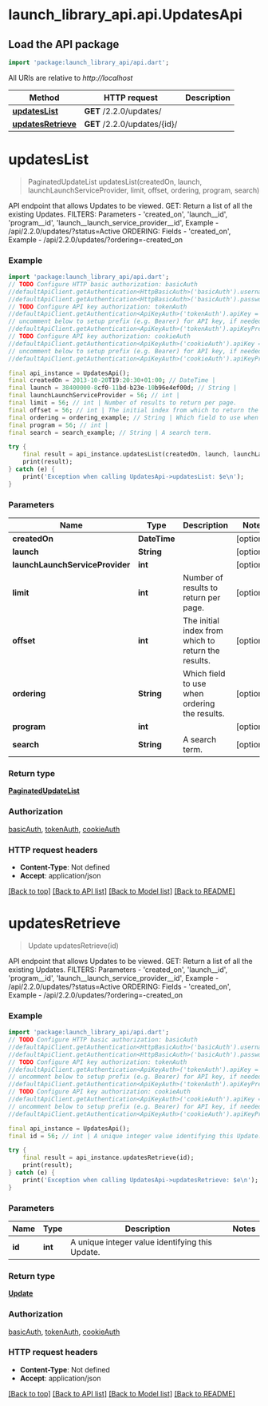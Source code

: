 # launch_library_api.api.UpdatesApi

## Load the API package
```dart
import 'package:launch_library_api/api.dart';
```

All URIs are relative to *http://localhost*

Method | HTTP request | Description
------------- | ------------- | -------------
[**updatesList**](UpdatesApi.md#updateslist) | **GET** /2.2.0/updates/ | 
[**updatesRetrieve**](UpdatesApi.md#updatesretrieve) | **GET** /2.2.0/updates/{id}/ | 


# **updatesList**
> PaginatedUpdateList updatesList(createdOn, launch, launchLaunchServiceProvider, limit, offset, ordering, program, search)



API endpoint that allows Updates to be viewed.  GET: Return a list of all the existing Updates.  FILTERS: Parameters - 'created_on', 'launch__id', 'program__id', 'launch__launch_service_provider__id', Example - /api/2.2.0/updates/?status=Active   ORDERING: Fields - 'created_on', Example - /api/2.2.0/updates/?ordering=-created_on

### Example
```dart
import 'package:launch_library_api/api.dart';
// TODO Configure HTTP basic authorization: basicAuth
//defaultApiClient.getAuthentication<HttpBasicAuth>('basicAuth').username = 'YOUR_USERNAME'
//defaultApiClient.getAuthentication<HttpBasicAuth>('basicAuth').password = 'YOUR_PASSWORD';
// TODO Configure API key authorization: tokenAuth
//defaultApiClient.getAuthentication<ApiKeyAuth>('tokenAuth').apiKey = 'YOUR_API_KEY';
// uncomment below to setup prefix (e.g. Bearer) for API key, if needed
//defaultApiClient.getAuthentication<ApiKeyAuth>('tokenAuth').apiKeyPrefix = 'Bearer';
// TODO Configure API key authorization: cookieAuth
//defaultApiClient.getAuthentication<ApiKeyAuth>('cookieAuth').apiKey = 'YOUR_API_KEY';
// uncomment below to setup prefix (e.g. Bearer) for API key, if needed
//defaultApiClient.getAuthentication<ApiKeyAuth>('cookieAuth').apiKeyPrefix = 'Bearer';

final api_instance = UpdatesApi();
final createdOn = 2013-10-20T19:20:30+01:00; // DateTime | 
final launch = 38400000-8cf0-11bd-b23e-10b96e4ef00d; // String | 
final launchLaunchServiceProvider = 56; // int | 
final limit = 56; // int | Number of results to return per page.
final offset = 56; // int | The initial index from which to return the results.
final ordering = ordering_example; // String | Which field to use when ordering the results.
final program = 56; // int | 
final search = search_example; // String | A search term.

try {
    final result = api_instance.updatesList(createdOn, launch, launchLaunchServiceProvider, limit, offset, ordering, program, search);
    print(result);
} catch (e) {
    print('Exception when calling UpdatesApi->updatesList: $e\n');
}
```

### Parameters

Name | Type | Description  | Notes
------------- | ------------- | ------------- | -------------
 **createdOn** | **DateTime**|  | [optional] 
 **launch** | **String**|  | [optional] 
 **launchLaunchServiceProvider** | **int**|  | [optional] 
 **limit** | **int**| Number of results to return per page. | [optional] 
 **offset** | **int**| The initial index from which to return the results. | [optional] 
 **ordering** | **String**| Which field to use when ordering the results. | [optional] 
 **program** | **int**|  | [optional] 
 **search** | **String**| A search term. | [optional] 

### Return type

[**PaginatedUpdateList**](PaginatedUpdateList.md)

### Authorization

[basicAuth](../README.md#basicAuth), [tokenAuth](../README.md#tokenAuth), [cookieAuth](../README.md#cookieAuth)

### HTTP request headers

 - **Content-Type**: Not defined
 - **Accept**: application/json

[[Back to top]](#) [[Back to API list]](../README.md#documentation-for-api-endpoints) [[Back to Model list]](../README.md#documentation-for-models) [[Back to README]](../README.md)

# **updatesRetrieve**
> Update updatesRetrieve(id)



API endpoint that allows Updates to be viewed.  GET: Return a list of all the existing Updates.  FILTERS: Parameters - 'created_on', 'launch__id', 'program__id', 'launch__launch_service_provider__id', Example - /api/2.2.0/updates/?status=Active   ORDERING: Fields - 'created_on', Example - /api/2.2.0/updates/?ordering=-created_on

### Example
```dart
import 'package:launch_library_api/api.dart';
// TODO Configure HTTP basic authorization: basicAuth
//defaultApiClient.getAuthentication<HttpBasicAuth>('basicAuth').username = 'YOUR_USERNAME'
//defaultApiClient.getAuthentication<HttpBasicAuth>('basicAuth').password = 'YOUR_PASSWORD';
// TODO Configure API key authorization: tokenAuth
//defaultApiClient.getAuthentication<ApiKeyAuth>('tokenAuth').apiKey = 'YOUR_API_KEY';
// uncomment below to setup prefix (e.g. Bearer) for API key, if needed
//defaultApiClient.getAuthentication<ApiKeyAuth>('tokenAuth').apiKeyPrefix = 'Bearer';
// TODO Configure API key authorization: cookieAuth
//defaultApiClient.getAuthentication<ApiKeyAuth>('cookieAuth').apiKey = 'YOUR_API_KEY';
// uncomment below to setup prefix (e.g. Bearer) for API key, if needed
//defaultApiClient.getAuthentication<ApiKeyAuth>('cookieAuth').apiKeyPrefix = 'Bearer';

final api_instance = UpdatesApi();
final id = 56; // int | A unique integer value identifying this Update.

try {
    final result = api_instance.updatesRetrieve(id);
    print(result);
} catch (e) {
    print('Exception when calling UpdatesApi->updatesRetrieve: $e\n');
}
```

### Parameters

Name | Type | Description  | Notes
------------- | ------------- | ------------- | -------------
 **id** | **int**| A unique integer value identifying this Update. | 

### Return type

[**Update**](Update.md)

### Authorization

[basicAuth](../README.md#basicAuth), [tokenAuth](../README.md#tokenAuth), [cookieAuth](../README.md#cookieAuth)

### HTTP request headers

 - **Content-Type**: Not defined
 - **Accept**: application/json

[[Back to top]](#) [[Back to API list]](../README.md#documentation-for-api-endpoints) [[Back to Model list]](../README.md#documentation-for-models) [[Back to README]](../README.md)

